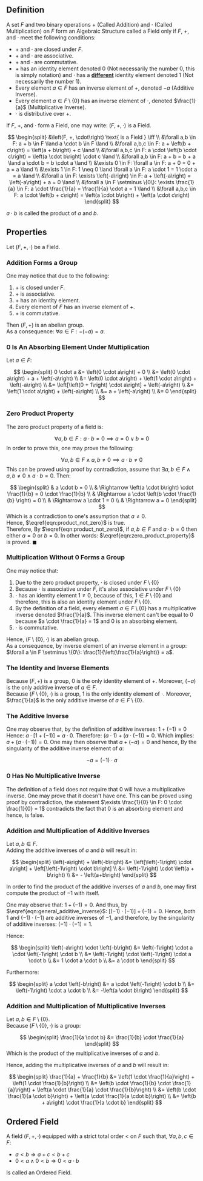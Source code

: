## Definition
A set $F$ and two binary operations $+$ (Called Addition) and $\cdot$ (Called Multiplication) on $F$ form an Algebraic Structure called a Field only if $F$, $+$, and $\cdot$ meet the following conditions:
* $+$ and $\cdot$ are closed under $F$.
* $+$ and $\cdot$ are associative.
* $+$ and $\cdot$ are commutative.
* $+$ has an identity element denoted $0$ (Not necessarily the number 0, this is simply notation) and $\cdot$ has a <b><u>different</u></b> identity element denoted $1$ (Not necessarily the number 1).
* Every element $a \in F$ has an inverse element of $+$, denoted $-a$ (Additive Inverse).
* Every element $a \in F \setminus \{0\}$ has an inverse element of $\cdot$, denoted $\frac{1}{a}$ (Multiplicative Inverse).
* $\cdot$ is distributive over $+$.

If $F$, $+$, and $\cdot$ form a Field, one may write:
$\left(F, +, \cdot\right)$ is a Field.


$$
\begin{split}
	&\left(F, +, \cdot\right) \text{ is a Field } \iff \\
	&\forall a,b \in F: a + b \in F \land a \cdot b \in F \land \\
	&\forall a,b,c \in F: a + \left(b + c\right) = \left(a + b\right) + c \land \\
	&\forall a,b,c \in F: a \cdot \left(b \cdot c\right) = \left(a \cdot b\right) \cdot c \land \\
	&\forall a,b \in F: a + b = b + a \land a \cdot b = b \cdot a \land \\
	&\exists 0 \in F: \forall a \in F: a + 0 = 0 + a = a \land \\
	&\exists 1 \in F: 1 \neq 0 \land \forall a \in F: a \cdot 1 = 1 \cdot a = a \land \\
	&\forall a \in F: \exists \left(-a\right) \in F: a + \left(-a\right) = \left(-a\right) + a = 0 \land \\
	&\forall a \in F \setminus \{0\}: \exists \frac{1}{a} \in F: a \cdot \frac{1}{a} = \frac{1}{a} \cdot a = 1 \land \\
	&\forall a,b,c \in F: a \cdot \left(b + c\right) = \left(a \cdot b\right) + \left(a \cdot c\right)
\end{split}
$$


$a \cdot b$ is called the product of $a$ and $b$.

## Properties
Let $\left(F, +, \cdot\right)$ be a Field.

### Addition Forms a Group

One may notice that due to the following:
1. $+$ is closed under $F$.
2. $+$ is associative.
3. $+$ has an identity element.
4. Every element of $F$ has an inverse element of $+$.
5. $+$ is commutative.

Then $\left(F, +\right)$ is an abelian group.
<br/>
As a consequence: $\forall a \in F: -\left(-a\right) = a$.

### 0 Is An Absorbing Element Under Multiplication
Let $a \in F$:


$$
\begin{split}
	0 \cdot a &= \left(0 \cdot a\right) + 0 \\
	&= \left(0 \cdot a\right) + a + \left(-a\right) \\
	&= \left(0 \cdot a\right) + \left(1 \cdot a\right) + \left(-a\right) \\
	&= \left[\left(0 + 1\right) \cdot a\right] + \left(-a\right) \\
	&= \left(1 \cdot a\right) + \left(-a\right) \\
	&= a + \left(-a\right) \\
	&= 0
\end{split}
$$

### Zero Product Property

The zero product property of a field is:


$$
\label{eqn:zero_product_property}
\forall a, b \in F: a \cdot b = 0 \implies a = 0 \lor b = 0
$$
In order to prove this, one may prove the following:


$$
\label{eqn:product_not_zero}
\forall a, b \in F \land a,b \neq 0 \implies a \cdot b \neq 0
$$
This can be proved using proof by contradiction, assume that $\exists a,b \in F \land a,b \neq 0 \land a \cdot b = 0$.
Then:


$$
\begin{split}
	& a \cdot b = 0 \\
	& \Rightarrow \left(a \cdot b\right) \cdot \frac{1}{b} = 0 \cdot \frac{1}{b} \\
	& \Rightarrow a \cdot \left(b \cdot \frac{1}{b} \right) = 0 \\
	& \Rightarrow a \cdot 1 = 0 \\
	& \Rightarrow a = 0
\end{split}
$$
Which is a contradiction to one's assumption that $a \neq 0$.<br/>
Hence, $\eqref{eqn:product_not_zero}$ is true.<br/>
Therefore, By $\eqref{eqn:product_not_zero}$, if $a, b \in F$ and $a \cdot b = 0$ then either $a = 0$ or $b = 0$.
In other words: $\eqref{eqn:zero_product_property}$ is proved. $\blacksquare$

### Multiplication Without 0 Forms a Group

One may notice that:
1. Due to the zero product property, $\cdot$ is closed under $F \setminus \{0\}$
2. Because $\cdot$ is associative under $F$, it's also associative under $F \setminus \{0\}$
3. $\cdot$ has an identity element $1 \neq 0$, because of this, $1 \in F \setminus \{0\}$ and therefore, this is also an identity element under $F \setminus \{0\}$.
4. By the definition of a field, every element $a \in F \setminus \{0\}$ has a multiplicative inverse denoted $\frac{1}{a}$. This inverse element can't be equal to $0$ because $a \cdot \frac{1}{a} = 1$ and $0$ is an absorbing element.
5. $\cdot$ is commutative.

Hence, $\left(F \setminus \{0\}, \cdot\right)$ is an abelian group.
<br/>
As a consequence, by inverse element of an inverse element in a group: $\forall a \in F \setminus \{0\}: \frac{1}{\left(\frac{1}{a}\right)} = a$.

### The Identity and Inverse Elements

Because $\left(F, +\right)$ is a group, $0$ is the only identity element of $+$.
Moreover, $\left(-a\right)$ is the only
additive inverse of $a \in F$.
<br/>
Because $\left(F \setminus \{0\},\cdot \right)$ is a group, $1$ is the only identity element of $\cdot$.
Moreover, $\frac{1}{a}$ is the only
additive inverse of $a \in F \setminus \{0\}$.

### The Additive Inverse

One may observe that, by the definition of additive inverses: $1 + \left(-1\right) = 0$
Hence: $a \cdot \left[1 + \left(-1\right)\right] = a \cdot 0$.
Therefore: $\left(a \cdot 1\right) + \left(a \cdot \left(-1\right)\right) = 0$.
Which implies: $a + \left(a \cdot \left(-1\right)\right) = 0$.
One may then observe that $a + \left(-a\right) = 0$
and hence, By the singularity of the additive inverse element of $a$:


$$
\label{eqn:general_additive_inverse}
-a = \left(-1\right) \cdot a
$$


### 0 Has No Multiplicative Inverse

The definition of a field does not require that $0$ will have a multiplicative inverse. One may prove that it doesn't have one.
This can be proved using proof by contradiction, the statement $\exists \frac{1}{0} \in F: 0 \cdot \frac{1}{0} = 1$ contradicts the fact that $0$ is an absorbing element and hence, is false.

### Addition and Multiplication of Additive Inverses
Let $a, b \in F$.<br/>
Adding the additive inverses of $a$ and $b$ will result in:


$$
\begin{split}
	\left(-a\right) + \left(-b\right) &= \left[\left(-1\right) \cdot a\right] + \left[\left(-1\right) \cdot b\right] \\
	&= \left(-1\right) \cdot \left(a + b\right) \\
	&= - \left(a+b\right)
\end{split}
$$


In order to find the product of the additive inverses of $a$ and $b$, one may first compute the product of $-1$ with itself.

One may observe that: $1 + \left(-1\right) = 0$.
And thus, by $\eqref{eqn:general_additive_inverse}$: $\left[\left(-1\right) \cdot \left(-1\right)\right] + \left(-1\right) = 0$.
Hence, both $1$ and $\left(-1\right) \cdot \left(-1\right)$ are additive inverses of $-1$, and therefore, by the singularity of additive inverses: $\left(-1\right) \cdot \left(-1\right) = 1$.

Hence:


$$
\begin{split}
	\left(-a\right) \cdot \left(-b\right) &= \left(-1\right) \cdot a \cdot \left(-1\right) \cdot b \\
	&= \left(-1\right) \cdot \left(-1\right) \cdot a \cdot b \\
	&= 1 \cdot a \cdot b \\
	&= a \cdot b
\end{split}
$$

Furthermore:


$$
\begin{split}
	a \cdot \left(-b\right) &= a \cdot \left(-1\right) \cdot b \\
	&= \left(-1\right) \cdot a \cdot b \\
	&= -\left(a \cdot b\right)
\end{split}
$$

### Addition and Multiplication of Multiplicative Inverses
Let $a, b \in F \setminus \{0\}$.<br/>
Because $\left(F \setminus \{0\}, \cdot\right)$ is a group:


$$
\begin{split}
	\frac{1}{a \cdot b} &= \frac{1}{b} \cdot \frac{1}{a}
\end{split}
$$
Which is the product of the multiplicative inverses of $a$ and $b$.

Hence, adding the multiplicative inverses of $a$ and $b$ will result in:


$$
\begin{split}
	\frac{1}{a} + \frac{1}{b} &= \left(1 \cdot \frac{1}{a}\right) + \left(1 \cdot \frac{1}{b}\right) \\
	&= \left(b \cdot \frac{1}{b} \cdot \frac{1}{a}\right) + \left(a \cdot \frac{1}{a} \cdot \frac{1}{b}\right) \\
	&= \left(b \cdot \frac{1}{a \cdot b}\right) + \left(a \cdot \frac{1}{a \cdot b}\right) \\
	&= \left(b + a\right) \cdot \frac{1}{a \cdot b}
\end{split}
$$


## Ordered Field
A field $\left(F, +, \cdot\right)$ equipped with a strict total order $<$ on $F$ such that, $\forall a,b,c \in F$:
* $a < b \Rightarrow a + c < b + c$
* $0 < a \land 0 < b \Rightarrow 0 < a \cdot b$

Is called an Ordered Field.